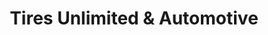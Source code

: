 ---
title: "Tires Unlimited & Automotive"
url: /baltimore/tires-unlimited-and-automotive/
shop: car repair
---